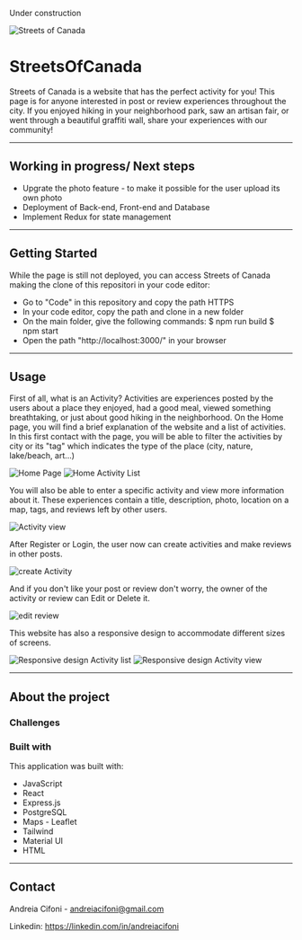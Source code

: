 Under construction

![Streets of Canada](https://res.cloudinary.com/deiacifoni/image/upload/v1675698001/projects/lego_building_jmg6vz.jpg)


# StreetsOfCanada

Streets of Canada is a website that has the perfect activity for you! This page is for anyone interested in post or review experiences throughout the city. If you enjoyed hiking in your neighborhood park, saw an artisan fair, or went through a beautiful graffiti wall, share your experiences with our community!

________________________________________________________________________
## Working in progress/ Next steps
* Upgrate the photo feature - to make it possible for the user upload its own photo
* Deployment of Back-end, Front-end and Database
* Implement Redux for state management

________________________________________________________________________
## Getting Started
While the page is still not deployed, you can access Streets of Canada making the clone of this repositori in your code editor:
- Go to "Code" in this repository and copy the path HTTPS
- In your code editor, copy the path and clone in a new folder
- On the main folder, give the following commands:
    $ npm run build
    $ npm start
- Open the path "http://localhost:3000/" in your browser
        

________________________________________________________________________
## Usage
  First of all, what is an Activity? Activities are experiences posted by the users about a place they enjoyed, had a good meal, viewed something breathtaking, or just about good hiking in the neighborhood. 
 On the Home page, you will find a brief explanation of the website and a list of activities. In this first contact with the page, you will be able to filter the activities by city or its "tag" which indicates the type of the place (city, nature, lake/beach, art...) 
 
 ![Home Page](https://res.cloudinary.com/deiacifoni/image/upload/v1677967429/projects/StreetsOfCanada/Home_page_fxogby.jpg)
 ![Home Activity List](https://res.cloudinary.com/deiacifoni/image/upload/v1677967429/projects/StreetsOfCanada/Home_list_ysn4pr.jpg)
 
 You will also be able to enter a specific activity and view more information about it. These experiences contain a title, description, photo, location on a map, tags, and reviews left by other users. 
 
 ![Activity view](https://res.cloudinary.com/deiacifoni/image/upload/v1677967429/projects/StreetsOfCanada/activity_view_uqzlw7.jpg)
 
 After Register or Login, the user now can create activities and make reviews in other posts.
 
  ![create Activity](https://res.cloudinary.com/deiacifoni/image/upload/v1677967429/projects/StreetsOfCanada/create_activity_tcoxem.jpg)
 
 And if you don't like your post or review don't worry, the owner of the activity or review can Edit or Delete it. 

  ![edit review](https://res.cloudinary.com/deiacifoni/image/upload/v1677967429/projects/StreetsOfCanada/edit_review_o2xetv.jpg)



This website has also a responsive design to accommodate different sizes of screens.

![Responsive design Activity list](https://res.cloudinary.com/deiacifoni/image/upload/v1677967429/projects/StreetsOfCanada/Home_list_mobile_y4fyum.jpg)
![Responsive design Activity view](https://res.cloudinary.com/deiacifoni/image/upload/v1677967429/projects/StreetsOfCanada/activity_view_mobile_xn4bd0.jpg)



________________________________________________________________________
## About the project

### Challenges

    
### Built with
This application was built with:

* JavaScript
* React
* Express.js
* PostgreSQL
* Maps - Leaflet
* Tailwind
* Material UI
* HTML


________________________________________________________________________
## Contact
Andreia Cifoni - andreiacifoni@gmail.com

Linkedin: https://linkedin.com/in/andreiacifoni

